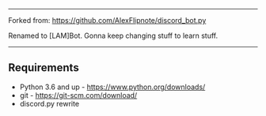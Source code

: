--------------------------------------
Forked from:
https://github.com/AlexFlipnote/discord_bot.py

Renamed to [LAM]Bot. 
Gonna keep changing stuff to learn stuff.

--------------------------------------

## Requirements
- Python 3.6 and up - https://www.python.org/downloads/
- git - https://git-scm.com/download/
- discord.py rewrite